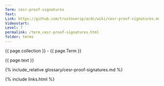 ```yaml
---
Term: cesr-proof-signatures
Text: 
Link: https://github.com/trustoverip/acdc/wiki/cesr-proof-signatures.md
Videostart: 
Level: 7
permalink: /term_cesr-proof-signatures.html
folder: terms
---
```


{{ page.collection }} - {{ page.Term }}

   {{ page.text }}

{% include_relative glossary/cesr-proof-signatures.md %}

 {% include links.html %} 
